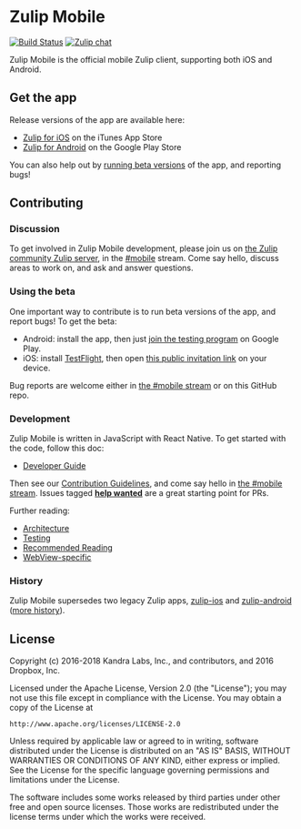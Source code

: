# Zulip Mobile

[![Build Status](https://travis-ci.org/zulip/zulip-mobile.svg?branch=master)](https://travis-ci.org/zulip/zulip-mobile)
[![Zulip chat](https://img.shields.io/badge/zulip-join_chat-brightgreen.svg)](https://chat.zulip.org/#narrow/stream/mobile)

Zulip Mobile is the official mobile Zulip client, supporting both iOS
and Android.

## Get the app

Release versions of the app are available here:
* [Zulip for iOS](https://itunes.apple.com/app/zulip/id1203036395)
  on the iTunes App Store
* [Zulip for Android](https://play.google.com/store/apps/details?id=com.zulipmobile)
  on the Google Play Store

You can also help out by [running beta versions](#using-the-beta) of
the app, and reporting bugs!

## Contributing

### Discussion

To get involved in Zulip Mobile development, please join us on
[the Zulip community Zulip server][czo-doc], in the
[#mobile][czo-mobile] stream.  Come say hello, discuss areas to
work on, and ask and answer questions.

[czo-mobile]: https://chat.zulip.org/#narrow/stream/mobile
[czo-doc]: https://zulip.readthedocs.io/en/latest/contributing/chat-zulip-org.html

### Using the beta

One important way to contribute is to run beta versions of the app, and report
bugs!  To get the beta:

* Android: install the app, then just
  [join the testing program](https://play.google.com/apps/testing/com.zulipmobile/)
  on Google Play.
* iOS: install [TestFlight](https://developer.apple.com/testflight/testers/),
  then open [this public invitation link](https://testflight.apple.com/join/ZuzqwXGf)
  on your device.

Bug reports are welcome either in [the #mobile stream](#discussion) or
on this GitHub repo.

### Development

Zulip Mobile is written in JavaScript with React Native.  To get
started with the code, follow this doc:

* [Developer Guide](docs/developer-guide.md)

Then see our [Contribution Guidelines](CONTRIBUTING.md), and come say
hello in [the #mobile stream](#discussion).  Issues tagged
**[help wanted](https://github.com/zulip/zulip-mobile/labels/help%20wanted)**
are a great starting point for PRs.

Further reading:

* [Architecture](docs/architecture.md)
* [Testing](docs/howto/testing.md)
* [Recommended Reading](docs/background/recommended-reading.md)
* [WebView-specific](docs/background/webview.md)

### History

Zulip Mobile supersedes two legacy Zulip apps,
[zulip-ios](https://github.com/zulip/zulip-ios-legacy) and
[zulip-android](https://github.com/zulip/zulip-android)
([more history](https://github.com/zulip/zulip-android/blob/master/android-strategy.md)).

## License

Copyright (c) 2016-2018 Kandra Labs, Inc., and contributors, and 2016 Dropbox, Inc.

Licensed under the Apache License, Version 2.0 (the "License");
you may not use this file except in compliance with the License.
You may obtain a copy of the License at

    http://www.apache.org/licenses/LICENSE-2.0

Unless required by applicable law or agreed to in writing, software
distributed under the License is distributed on an "AS IS" BASIS,
WITHOUT WARRANTIES OR CONDITIONS OF ANY KIND, either express or implied.
See the License for the specific language governing permissions and
limitations under the License.

The software includes some works released by third parties under other
free and open source licenses. Those works are redistributed under the
license terms under which the works were received.
